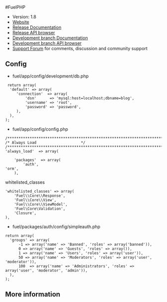 #FuelPHP

* Version: 1.8
* [Website](http://fuelphp.com/)
* [Release Documentation](http://docs.fuelphp.com)
* [Release API browser](http://api.fuelphp.com)
* [Development branch Documentation](http://dev-docs.fuelphp.com)
* [Development branch API browser](http://dev-api.fuelphp.com)
* [Support Forum](http://fuelphp.com/forums) for comments, discussion and community support

## Config
* fuel/app/config/development/db.php

```
 return array(
  'default' => array(
     'connection'  => array(
         'dsn'      => 'mysql:host=localhost;dbname=blog',
         'username' => 'root',
         'password' => 'password',
     ),
  ),
);
```
* fuel/app/config/config.php

```
/**************************************************************************/
/* Always Load                    */
/**************************************************************************/
'always_load'  => array(

    'packages'  => array(
        'auth',
'orm',
    ),
```
whitelisted_classes
```
'whitelisted_classes' => array(
    'Fuel\\Core\\Response',
    'Fuel\\Core\\View',
    'Fuel\\Core\\ViewModel',
    'Fuel\Core\Validation',
    'Closure',
),
```
* fuel/packages/auth/config/simpleauth.php
```
return array(
  'groups' => array(
      -1 => array('name' => 'Banned', 'roles' => array('banned')),
      0 => array('name' => 'Guests', 'roles' => array()),
      1 => array('name' => 'Users', 'roles' => array('user')),
      50 => array('name' => 'Moderators', 'roles' => array('user', 'moderator')),
      100  => array('name' => 'Administrators', 'roles' => array('user', 'moderator', 'admin')),
  ),
);
```

## More information
